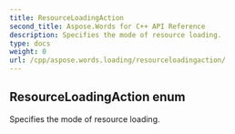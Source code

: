 ```yaml
---
title: ResourceLoadingAction
second_title: Aspose.Words for C++ API Reference
description: Specifies the mode of resource loading. 
type: docs
weight: 0
url: /cpp/aspose.words.loading/resourceloadingaction/
---
```

## ResourceLoadingAction enum


Specifies the mode of resource loading. 

